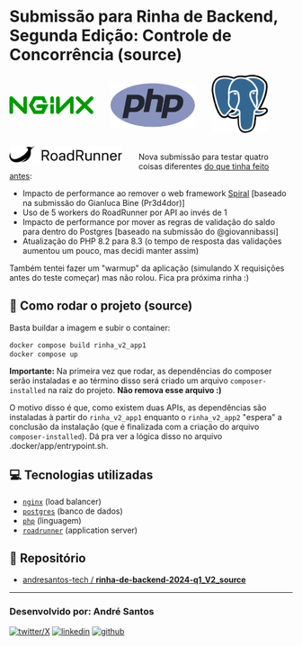 # Submissão para Rinha de Backend, Segunda Edição: Controle de Concorrência (source)

<img src="./images/nginx.svg" alt="logo nginx" width="150" height="auto" align="left" style="margin: 38px 30px 0 0; ">
<img src="./images/php.svg" alt="logo PHP" width="150" height="auto" align="left" style="margin: 15px 30px 0 0;" />
<img src="./images/postgres.svg" alt="logo postgres" width="100" height="auto" >

<img src="./images/RoadRunner.png" alt="logo RoadRunner" width="200" height="auto" align="left" style="margin: 21px 30px 0 0;" />
<br><br>

Nova submissão para testar quatro coisas diferentes [do que tinha feito antes](https://github.com/zanfranceschi/rinha-de-backend-2024-q1/tree/main/participantes/andresantos-tech-PHP):
- Impacto de performance ao remover o web framework [Spiral](https://spiral.dev/) [baseado na submissão do Gianluca Bine (Pr3d4dor)]
- Uso de 5 workers do RoadRunner por API ao invés de 1
- Impacto de performance por mover as regras de validação do saldo para dentro do Postgres [baseado na submissão do @giovannibassi]
- Atualização do PHP 8.2 para 8.3 (o tempo de resposta das validações aumentou um pouco, mas decidi manter assim)

Também tentei fazer um "warmup" da aplicação (simulando X requisições antes do teste começar) mas não rolou. Fica pra próxima rinha :)

## 🚀 Como rodar o projeto (source)
Basta buildar a imagem e subir o container:
```
docker compose build rinha_v2_app1
docker compose up
```
**Importante:** Na primeira vez que rodar, as dependências do composer serão instaladas e ao término disso será criado um arquivo `composer-installed` na raiz do projeto. **Não remova esse arquivo :)**

O motivo disso é que, como existem duas APIs, as dependências são instaladas à partir do `rinha_v2_app1` enquanto o `rinha_v2_app2` "espera" a conclusão da instalação (que é finalizada com a criação do arquivo `composer-installed`). Dá pra ver a lógica disso no arquivo .docker/app/entrypoint.sh.

## 💻 Tecnologias utilizadas
- [`nginx`](https://www.nginx.com/) (load balancer)
- [`postgres`](https://www.postgresql.org/) (banco de dados)
- [`php`](https://www.php.net/) (linguagem)
- [`roadrunner`](https://roadrunner.dev/) (application server)

## 💾 Repositório
- [andresantos-tech / **rinha-de-backend-2024-q1_V2_source**](https://github.com/andresantos-tech/rinha-de-backend-2024-q1_V2_source/)

<hr>

### Desenvolvido por: André Santos
[![twitter/X](https://img.shields.io/badge/Twitter-000000?style=for-the-badge&logo=X&logoColor=white)](https://twitter.com/andresantos_eu)
[![linkedin](https://img.shields.io/badge/LinkedIn-0077B5?style=for-the-badge&logo=linkedin&logoColor=white)](https://www.linkedin.com/in/andresantos-tech/)
[![github](https://img.shields.io/badge/GitHub-100000?style=for-the-badge&logo=github&logoColor=white)](https://github.com/andresantos-tech)




